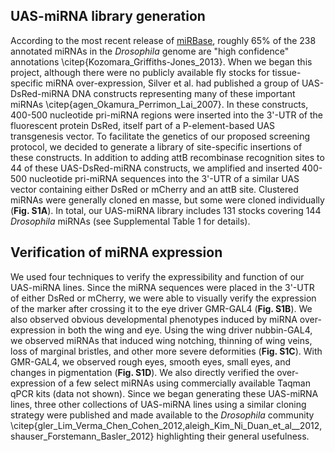 ## UAS-miRNA library generation

According to the most recent release of [miRBase](http://mirbase.org), roughly 65% of the 238 annotated miRNAs in the *Drosophila* genome are "high confidence" annotations \citep{Kozomara_Griffiths-Jones_2013}. When we began this project, although there were no publicly available fly stocks for tissue-specific miRNA over-expression, Silver et al. had published a group of UAS-DsRed-miRNA DNA constructs representing many of these important miRNAs \citep{agen_Okamura_Perrimon_Lai_2007}. In these constructs, 400-500 nucleotide pri-miRNA regions were inserted into the 3'-UTR of the fluorescent protein DsRed, itself part of a P-element-based UAS transgenesis vector. To facilitate the genetics of our proposed screening protocol, we decided to generate a library of site-specific insertions of these constructs. In addition to adding attB recombinase recognition sites to 44 of these UAS-DsRed-miRNA constructs, we amplified and inserted 400-500 nucleotide pri-miRNA sequences into the 3'-UTR of a similar UAS vector containing either DsRed or mCherry and an attB site. Clustered miRNAs were generally cloned en masse, but some were cloned individually (**Fig. S1A**).  In total, our UAS-miRNA library includes 131 stocks covering 144 *Drosophila* miRNAs (see Supplemental Table 1 for details). 

## Verification of miRNA expression

We used four techniques to verify the expressibility and function of our UAS-miRNA lines. Since the miRNA sequences were placed in the 3'-UTR of either DsRed or mCherry, we were able to visually verify the expression of the marker after crossing it to the eye driver GMR-GAL4 (**Fig. S1B**). We also observed obvious developmental phenotypes induced by miRNA over-expression in both the wing and eye. Using the wing driver nubbin-GAL4, we observed miRNAs that induced wing notching, thinning of wing veins, loss of marginal bristles, and other more severe deformities (**Fig. S1C**). With GMR-GAL4, we observed rough eyes, smooth eyes, small eyes, and changes in pigmentation (**Fig. S1D**). We also directly verified the over-expression of a few select miRNAs using commercially available Taqman qPCR kits (data not shown). Since we began generating these UAS-miRNA lines, three other collections of UAS-miRNA lines using a similar cloning strategy were published and made available to the *Drosophila* community \citep{gler_Lim_Verma_Chen_Cohen_2012,aleigh_Kim_Ni_Duan_et_al__2012,shauser_Forstemann_Basler_2012} highlighting their general usefulness.
